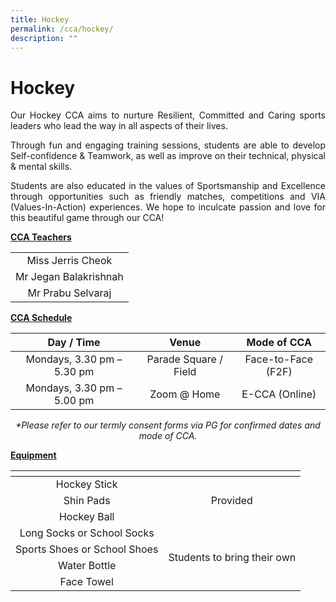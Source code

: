 ```yaml
---
title: Hockey
permalink: /cca/hockey/
description: ""
---
```

# Hockey
<p style="text-align: justify;">Our Hockey CCA aims to nurture Resilient, Committed and Caring sports leaders who lead the way in all aspects of their lives.  </p>

<p style="text-align: justify;">Through fun and engaging training sessions, students are able to develop Self-confidence & Teamwork, as well as improve on their technical, physical & mental skills.</p>

<p style="text-align: justify;">Students are also educated in the values of Sportsmanship and Excellence through opportunities such as friendly matches, competitions and VIA (Values-In-Action) experiences. We hope to inculcate passion and love for this beautiful game through our CCA!</p>

<b><u>CCA Teachers</u></b>

|                       |
|:-----------------------:|
| Miss Jerris Cheok     |
| Mr Jegan Balakrishnah |
| Mr Prabu Selvaraj     |

<b><u>CCA Schedule</u></b>

| Day / Time                 | Venue                 | Mode of CCA        |
|:----------------------------:|:-----------------------:|:--------------------:|
| Mondays, 3.30 pm – 5.30 pm | Parade Square / Field | Face-to-Face (F2F) |
| Mondays, 3.30 pm – 5.00 pm | Zoom @ Home           | E-CCA (Online)     |

<p style="text-align: center;"><i>*Please refer to our termly consent forms via PG for confirmed dates and mode of CCA.</i></p>

<b><u>Equipment</u></b>

<table>
<thead>
  <tr>
    <th></th>
    <th></th>
  </tr>
</thead>
<tbody>
  <tr>
    <td style="text-align: center;">Hockey Stick</td>
    <td rowspan="3" style="text-align: center;">Provided</td>
  </tr>
  <tr>
    <td style="text-align: center;">Shin Pads</td>
  </tr>
  <tr>
    <td style="text-align: center;">Hockey Ball</td>
  </tr>
  <tr>
    <td style="text-align: center;">Long Socks or School Socks</td>
    <td rowspan="4" style="text-align: center;">Students to bring their own</td>
  </tr>
  <tr>
    <td style="text-align: center;">Sports Shoes or School Shoes</td>
  </tr>
  <tr>
    <td style="text-align: center;">Water Bottle</td>
  </tr>
  <tr>
    <td style="text-align: center;">Face Towel</td>
  </tr>
</tbody>
</table>